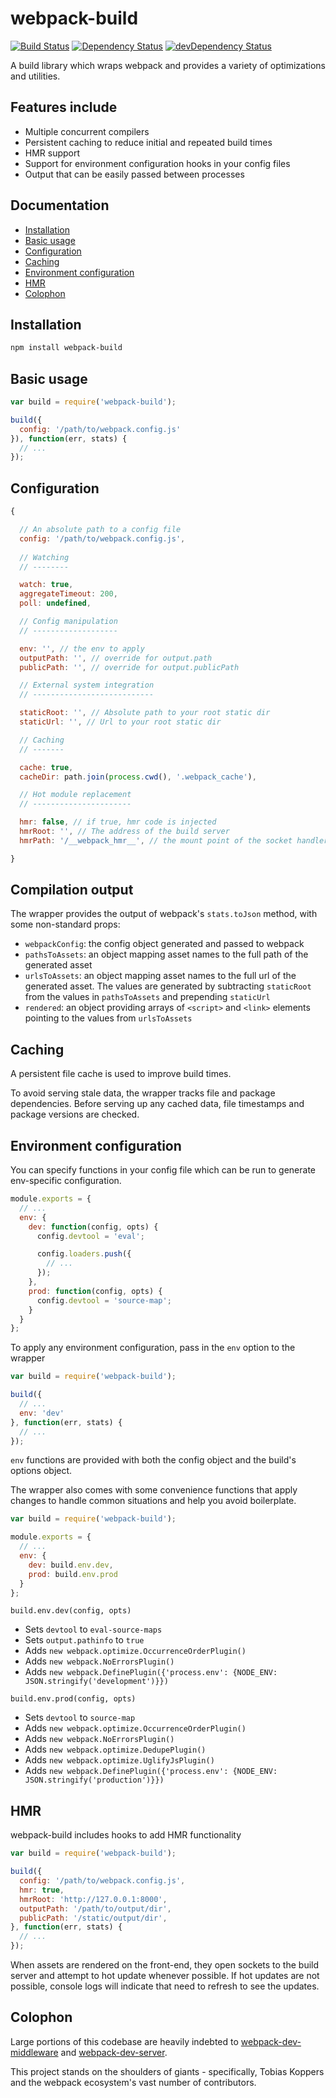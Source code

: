 webpack-build
=============

[![Build Status](https://travis-ci.org/markfinger/webpack-build.svg?branch=master)](https://travis-ci.org/markfinger/webpack-build)
[![Dependency Status](https://david-dm.org/markfinger/webpack-build.svg)](https://david-dm.org/markfinger/webpack-build)
[![devDependency Status](https://david-dm.org/markfinger/webpack-build/dev-status.svg)](https://david-dm.org/markfinger/webpack-build#info=devDependencies)

A build library which wraps webpack and provides a variety of optimizations and utilities.


Features include
----------------

- Multiple concurrent compilers
- Persistent caching to reduce initial and repeated build times
- HMR support
- Support for environment configuration hooks in your config files
- Output that can be easily passed between processes


Documentation
-------------

- [Installation](#installation)
- [Basic usage](#basic-usage)
- [Configuration](#configuration)
- [Caching](#caching)
- [Environment configuration](#environment-configuration)
- [HMR](#hmr)
- [Colophon](#colophon)


Installation
------------

```bash
npm install webpack-build
```


Basic usage
-----------

```javascript
var build = require('webpack-build');

build({
  config: '/path/to/webpack.config.js'
}), function(err, stats) {
  // ...
});
```


Configuration
-------------

```javascript
{

  // An absolute path to a config file
  config: '/path/to/webpack.config.js',
  
  // Watching
  // --------

  watch: true,
  aggregateTimeout: 200,
  poll: undefined,

  // Config manipulation
  // -------------------

  env: '', // the env to apply
  outputPath: '', // override for output.path
  publicPath: '', // override for output.publicPath

  // External system integration
  // ---------------------------

  staticRoot: '', // Absolute path to your root static dir
  staticUrl: '', // Url to your root static dir

  // Caching
  // -------

  cache: true,
  cacheDir: path.join(process.cwd(), '.webpack_cache'),

  // Hot module replacement
  // ----------------------

  hmr: false, // if true, hmr code is injected
  hmrRoot: '', // The address of the build server
  hmrPath: '/__webpack_hmr__', // the mount point of the socket handler

}
```


Compilation output
------------------

The wrapper provides the output of webpack's `stats.toJson` method, with
some non-standard props:

- `webpackConfig`: the config object generated and passed to webpack
- `pathsToAssets`: an object mapping asset names to the full path of the generated asset
- `urlsToAssets`: an object mapping asset names to the full url of the generated asset. The values
  are generated by subtracting `staticRoot` from the values in `pathsToAssets` and prepending `staticUrl`
- `rendered`: an object providing arrays of `<script>` and `<link>` elements pointing to the values
  from `urlsToAssets`

Caching
-------

A persistent file cache is used to improve build times.

To avoid serving stale data, the wrapper tracks file and package dependencies. Before serving up any
cached data, file timestamps and package versions are checked.


Environment configuration
-------------------------

You can specify functions in your config file which can be run to generate env-specific configuration.

```javascript
module.exports = {
  // ...
  env: {
    dev: function(config, opts) {
      config.devtool = 'eval';

      config.loaders.push({
        // ...
      });
    },
    prod: function(config, opts) {
      config.devtool = 'source-map';
    }
  }
};
```

To apply any environment configuration, pass in the `env` option to the wrapper

```javascript
var build = require('webpack-build');

build({
  // ...
  env: 'dev'
}, function(err, stats) {
  // ...
});
```

`env` functions are provided with both the config object and the build's options object.

The wrapper also comes with some convenience functions that apply changes to handle common
situations and help you avoid boilerplate.

```javascript
var build = require('webpack-build');

module.exports = {
  // ...
  env: {
    dev: build.env.dev,
    prod: build.env.prod
  }
};
```

`build.env.dev(config, opts)`

- Sets `devtool` to `eval-source-maps`
- Sets `output.pathinfo` to `true`
- Adds `new webpack.optimize.OccurrenceOrderPlugin()`
- Adds `new webpack.NoErrorsPlugin()`
- Adds `new webpack.DefinePlugin({'process.env': {NODE_ENV: JSON.stringify('development')}})`


`build.env.prod(config, opts)`

- Sets `devtool` to `source-map`
- Adds `new webpack.optimize.OccurrenceOrderPlugin()`
- Adds `new webpack.NoErrorsPlugin()`
- Adds `new webpack.optimize.DedupePlugin()`
- Adds `new webpack.optimize.UglifyJsPlugin()`
- Adds `new webpack.DefinePlugin({'process.env': {NODE_ENV: JSON.stringify('production')}})`


HMR
---

webpack-build includes hooks to add HMR functionality

```javascript
var build = require('webpack-build');

build({
  config: '/path/to/webpack.config.js',
  hmr: true,
  hmrRoot: 'http://127.0.0.1:8000',
  outputPath: '/path/to/output/dir',
  publicPath: '/static/output/dir',
}, function(err, stats) {
  // ...
});
```

When assets are rendered on the front-end, they open sockets to the build server and
attempt to hot update whenever possible. If hot updates are not possible, console logs
will indicate that need to refresh to see the updates.

Colophon
--------

Large portions of this codebase are heavily indebted to
[webpack-dev-middleware](https://github.com/webpack/webpack-dev-middleware) and
[webpack-dev-server](https://github.com/webpack/webpack-dev-server).

This project stands on the shoulders of giants - specifically, Tobias Koppers and the webpack 
ecosystem's vast number of contributors.
